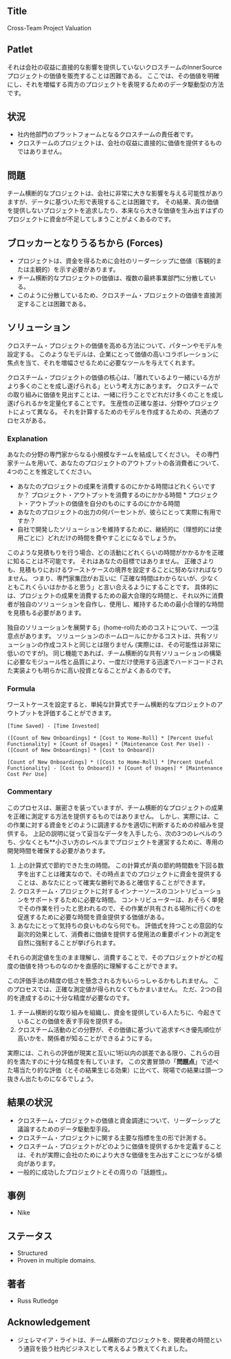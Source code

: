 ## Title

Cross-Team Project Valuation

## Patlet

それは会社の収益に直接的な影響を提供していないクロスチームのInnerSourceプロジェクトの価値を販売することは困難である。
ここでは、その価値を明確にし、それを増幅する両方のプロジェクトを表現するためのデータ駆動型の方法です。

## 状況

* 社内他部門のプラットフォームとなるクロスチームの責任者です。
* クロスチームのプロジェクトは、会社の収益に直接的に価値を提供するものではありません。

## 問題

チーム横断的なプロジェクトは、会社に非常に大きな影響を与える可能性がありますが、データに基づいた形で表現することは困難です。
その結果、真の価値を提供しないプロジェクトを追求したり、本来なら大きな価値を生み出すはずのプロジェクトに資金が不足してしまうことがよくあるのです。

## ブロッカーとなりうるちから  (Forces)

* プロジェクトは、資金を得るために会社のリーダーシップに価値（客観的または主観的）を示す必要があります。
* チーム横断的なプロジェクトの価値は、複数の最終事業部門に分散している。
* このように分散しているため、クロスチーム・プロジェクトの価値を直接測定することは困難である。

## ソリューション

クロスチーム・プロジェクトの価値を高める方法について、パターンやモデルを設定する。
このようなモデルは、企業にとって価値の高いコラボレーションに焦点を当て、それを増幅させるために必要なツールを与えてくれます。

クロスチーム・プロジェクトの価値の核心は、「離れているより一緒にいる方がより多くのことを成し遂げられる」という考え方にあります。
クロスチームでの取り組みに価値を見出すことは、一緒に行うことでどれだけ多くのことを成し遂げられるかを定量化することです。
生産性の正確な差は、分野やプロジェクトによって異なる。
それを計算するためのモデルを作成するための、共通のプロセスがある。

### Explanation

あなたの分野の専門家からなる小規模なチームを結成してください。
その専門家チームを用いて、あなたのプロジェクトのアウトプットの各消費者について、4つのことを推定してください。

* あなたのプロジェクトの成果を消費するのにかかる時間はどれくらいですか？
プロジェクト・アウトプットを消費するのにかかる時間 * プロジェクト・アウトプットの価値を自分のものにするのにかかる時間
* あなたのプロジェクトの出力の何パーセントが、彼らにとって実際に有用ですか？
* 自社で開発したソリューションを維持するために、継続的に（理想的には使用ごとに）どれだけの時間を費やすことになるでしょうか。

このような見積もりを行う場合、どの活動にどれくらいの時間がかかるかを正確に知ることは不可能です。 それはあなたの目標ではありません。
正確さよりも、見積もりにおけるワーストケースの境界を設定することに努めなければなりません。
つまり、専門家集団がお互いに「正確な時間はわからないが、少なくともこれくらいはかかると思う」と言い合えるようにすることです。
具体的には、プロジェクトの成果を消費するための最大合理的な時間と、それ以外に消費者が独自のソリューションを自作し、使用し、維持するための最小合理的な時間を見積もる必要があります。

独自のソリューションを展開する」(home-roll)ためのコストについて、一つ注意点があります。 ソリューションのホームロールにかかるコストは、共有ソリューションの作成コストと同じとは限りません (実際には、その可能性は非常に低いのですが)。
同じ機能であれば、チーム横断的な共有ソリューションの構築に必要なモジュール性と品質により、一度だけ使用する迅速でハードコードされた実装よりも明らかに高い投資となることがよくあるのです。

### Formula

ワーストケースを設定すると、単純な計算式でチーム横断的なプロジェクトのアウトプットを評価することができます。

```
[Time Saved] - [Time Invested]

([Count of New Onboardings] * [Cost to Home-Roll] * [Percent Useful Functionality] + [Count of Usages] * [Maintenance Cost Per Use]) - ([Count of New Onboardings] * [Cost to Onboard])

[Count of New Onboardings] * ([Cost to Home-Roll] * [Percent Useful Functionality] - [Cost to Onboard]) + [Count of Usages] * [Maintenance Cost Per Use]
```

### Commentary

このプロセスは、厳密さを装っていますが、チーム横断的なプロジェクトの成果を正確に測定する方法を提供するものではありません。
しかし、実際には、この作業に対する資金をどのように調達するかを適切に判断するための枠組みを提供する。
上記の説明に従って妥当なデータを入手したら、次の3つのレベルのうち、少なくとも**小さい方のレベルまでプロジェクトを運営するために、専用の開発時間を確保する必要があります。

1. 上の計算式で節約できた生の時間。 この計算式が真の節約時間数を下回る数字を出すことは確実なので、その時点までのプロジェクトに資金を提供することは、あなたにとって確実な勝利であると確信することができます。
1. クロスチーム・プロジェクトに対するインナーソースのコントリビューションをサポートするために必要な時間。 コントリビューターは、おそらく単発でその作業を行ったと思われるので、その作業が共有される場所に行くのを促進するために必要な時間を資金提供する価値がある。
1. あなたにとって気持ちの良いものなら何でも。 評価式を持つことの意図的な副次的効果として、消費者に価値を提供する使用法の重要ポイントの測定を自然に強制することが挙げられます。

それらの測定値を生のまま理解し、消費することで、そのプロジェクトがどの程度の価値を持つものなのかを直感的に理解することができます。

この評価手法の精度の低さを懸念される方もいらっしゃるかもしれません。 このプロセスでは、正確な測定値が得られなくてもかまいません。 ただ、2つの目的を達成するのに十分な精度が必要なのです。

1. チーム横断的な取り組みを組織し、資金を提供している人たちに、今起きていることの価値を表す手段を提供する。
1. クロスチーム活動のどの分野が、その価値に基づいて追求すべき優先順位が高いかを、関係者が知ることができるようにする。

実際には、これらの評価が現実と互いに1桁以内の誤差である限り、これらの目的を満たすのに十分な精度を有しています。
この文書冒頭の「**問題点**」で述べた場当たり的な評価（とその結果生じる効果）に比べて、現場での結果は頭一つ抜きん出たものになるでしょう。

## 結果の状況

* クロスチーム・プロジェクトの価値と資金調達について、リーダーシップと議論するためのデータ駆動型手段。
* クロスチーム・プロジェクトに関する主要な指標を生の形で計測する。
* クロスチーム・プロジェクトがどのように価値を提供するかを定義することは、それが実際に会社のためにより大きな価値を生み出すことにつながる傾向があります。
* 一般的に成功したプロジェクトとその周りの「話題性」。

## 事例

* Nike

## ステータス

* Structured
* Proven in multiple domains.

## 著者

* Russ Rutledge

## Acknowledgement

* ジェレマイア・ライトは、チーム横断のプロジェクトを、開発者の時間という通貨を扱う社内ビジネスとして考えるよう教えてくれました。

